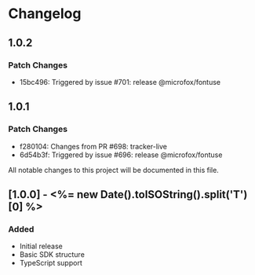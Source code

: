 # Changelog

## 1.0.2

### Patch Changes

- 15bc496: Triggered by issue #701: release @microfox/fontuse

## 1.0.1

### Patch Changes

- f280104: Changes from PR #698: tracker-live
- 6d54b3f: Triggered by issue #696: release @microfox/fontuse

All notable changes to this project will be documented in this file.

## [1.0.0] - <%= new Date().toISOString().split('T')[0] %>

### Added

- Initial release
- Basic SDK structure
- TypeScript support

<!-- Add your changes here using this format:

## [1.1.0] - YYYY-MM-DD

### Added
- New feature

### Changed
- Updated feature

### Fixed
- Bug fix

### Removed
- Deprecated feature
-->
